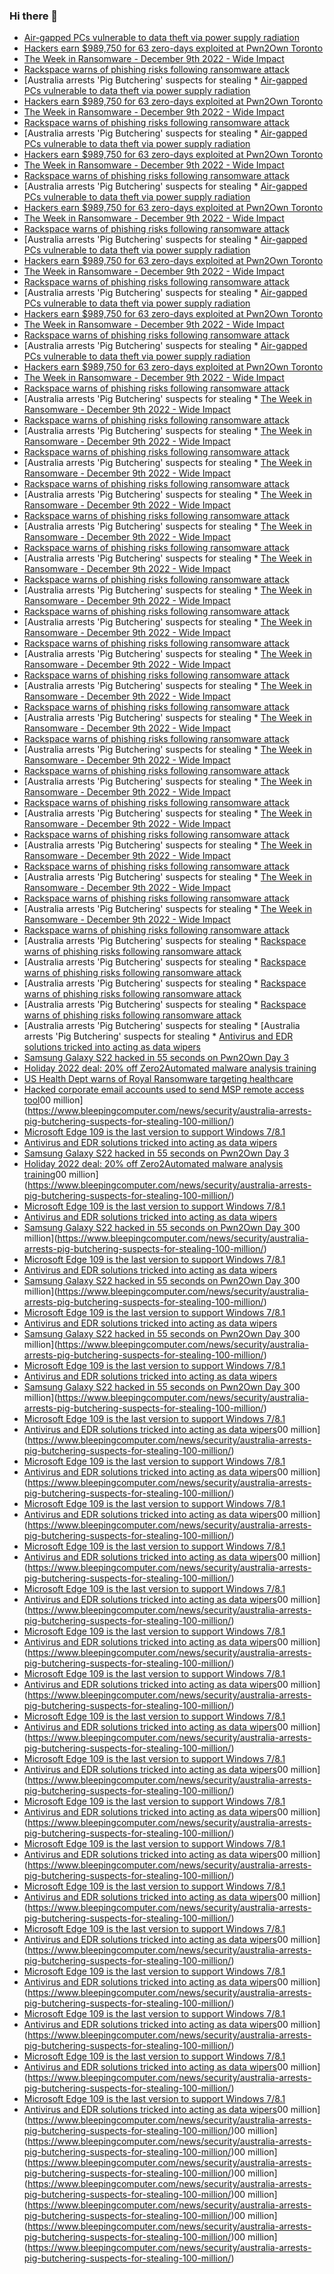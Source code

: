 ### Hi there 👋

<!--START_SECTION:feed-->
* [Air-gapped PCs vulnerable to data theft via power supply radiation](https://www.bleepingcomputer.com/news/security/air-gapped-pcs-vulnerable-to-data-theft-via-power-supply-radiation/)
* [Hackers earn $989,750 for 63 zero-days exploited at Pwn2Own Toronto](https://www.bleepingcomputer.com/news/security/hackers-earn-989-750-for-63-zero-days-exploited-at-pwn2own-toronto/)
* [The Week in Ransomware - December 9th 2022 - Wide Impact](https://www.bleepingcomputer.com/news/security/the-week-in-ransomware-december-9th-2022-wide-impact/)
* [Rackspace warns of phishing risks following ransomware attack](https://www.bleepingcomputer.com/news/security/rackspace-warns-of-phishing-risks-following-ransomware-attack/)
* [Australia arrests 'Pig Butchering' suspects for stealing * [Air-gapped PCs vulnerable to data theft via power supply radiation](https://www.bleepingcomputer.com/news/security/air-gapped-pcs-vulnerable-to-data-theft-via-power-supply-radiation/)
* [Hackers earn $989,750 for 63 zero-days exploited at Pwn2Own Toronto](https://www.bleepingcomputer.com/news/security/hackers-earn-989-750-for-63-zero-days-exploited-at-pwn2own-toronto/)
* [The Week in Ransomware - December 9th 2022 - Wide Impact](https://www.bleepingcomputer.com/news/security/the-week-in-ransomware-december-9th-2022-wide-impact/)
* [Rackspace warns of phishing risks following ransomware attack](https://www.bleepingcomputer.com/news/security/rackspace-warns-of-phishing-risks-following-ransomware-attack/)
* [Australia arrests 'Pig Butchering' suspects for stealing * [Air-gapped PCs vulnerable to data theft via power supply radiation](https://www.bleepingcomputer.com/news/security/air-gapped-pcs-vulnerable-to-data-theft-via-power-supply-radiation/)
* [Hackers earn $989,750 for 63 zero-days exploited at Pwn2Own Toronto](https://www.bleepingcomputer.com/news/security/hackers-earn-989-750-for-63-zero-days-exploited-at-pwn2own-toronto/)
* [The Week in Ransomware - December 9th 2022 - Wide Impact](https://www.bleepingcomputer.com/news/security/the-week-in-ransomware-december-9th-2022-wide-impact/)
* [Rackspace warns of phishing risks following ransomware attack](https://www.bleepingcomputer.com/news/security/rackspace-warns-of-phishing-risks-following-ransomware-attack/)
* [Australia arrests 'Pig Butchering' suspects for stealing * [Air-gapped PCs vulnerable to data theft via power supply radiation](https://www.bleepingcomputer.com/news/security/air-gapped-pcs-vulnerable-to-data-theft-via-power-supply-radiation/)
* [Hackers earn $989,750 for 63 zero-days exploited at Pwn2Own Toronto](https://www.bleepingcomputer.com/news/security/hackers-earn-989-750-for-63-zero-days-exploited-at-pwn2own-toronto/)
* [The Week in Ransomware - December 9th 2022 - Wide Impact](https://www.bleepingcomputer.com/news/security/the-week-in-ransomware-december-9th-2022-wide-impact/)
* [Rackspace warns of phishing risks following ransomware attack](https://www.bleepingcomputer.com/news/security/rackspace-warns-of-phishing-risks-following-ransomware-attack/)
* [Australia arrests 'Pig Butchering' suspects for stealing * [Air-gapped PCs vulnerable to data theft via power supply radiation](https://www.bleepingcomputer.com/news/security/air-gapped-pcs-vulnerable-to-data-theft-via-power-supply-radiation/)
* [Hackers earn $989,750 for 63 zero-days exploited at Pwn2Own Toronto](https://www.bleepingcomputer.com/news/security/hackers-earn-989-750-for-63-zero-days-exploited-at-pwn2own-toronto/)
* [The Week in Ransomware - December 9th 2022 - Wide Impact](https://www.bleepingcomputer.com/news/security/the-week-in-ransomware-december-9th-2022-wide-impact/)
* [Rackspace warns of phishing risks following ransomware attack](https://www.bleepingcomputer.com/news/security/rackspace-warns-of-phishing-risks-following-ransomware-attack/)
* [Australia arrests 'Pig Butchering' suspects for stealing * [Air-gapped PCs vulnerable to data theft via power supply radiation](https://www.bleepingcomputer.com/news/security/air-gapped-pcs-vulnerable-to-data-theft-via-power-supply-radiation/)
* [Hackers earn $989,750 for 63 zero-days exploited at Pwn2Own Toronto](https://www.bleepingcomputer.com/news/security/hackers-earn-989-750-for-63-zero-days-exploited-at-pwn2own-toronto/)
* [The Week in Ransomware - December 9th 2022 - Wide Impact](https://www.bleepingcomputer.com/news/security/the-week-in-ransomware-december-9th-2022-wide-impact/)
* [Rackspace warns of phishing risks following ransomware attack](https://www.bleepingcomputer.com/news/security/rackspace-warns-of-phishing-risks-following-ransomware-attack/)
* [Australia arrests 'Pig Butchering' suspects for stealing * [Air-gapped PCs vulnerable to data theft via power supply radiation](https://www.bleepingcomputer.com/news/security/air-gapped-pcs-vulnerable-to-data-theft-via-power-supply-radiation/)
* [Hackers earn $989,750 for 63 zero-days exploited at Pwn2Own Toronto](https://www.bleepingcomputer.com/news/security/hackers-earn-989-750-for-63-zero-days-exploited-at-pwn2own-toronto/)
* [The Week in Ransomware - December 9th 2022 - Wide Impact](https://www.bleepingcomputer.com/news/security/the-week-in-ransomware-december-9th-2022-wide-impact/)
* [Rackspace warns of phishing risks following ransomware attack](https://www.bleepingcomputer.com/news/security/rackspace-warns-of-phishing-risks-following-ransomware-attack/)
* [Australia arrests 'Pig Butchering' suspects for stealing * [The Week in Ransomware - December 9th 2022 - Wide Impact](https://www.bleepingcomputer.com/news/security/the-week-in-ransomware-december-9th-2022-wide-impact/)
* [Rackspace warns of phishing risks following ransomware attack](https://www.bleepingcomputer.com/news/security/rackspace-warns-of-phishing-risks-following-ransomware-attack/)
* [Australia arrests 'Pig Butchering' suspects for stealing * [The Week in Ransomware - December 9th 2022 - Wide Impact](https://www.bleepingcomputer.com/news/security/the-week-in-ransomware-december-9th-2022-wide-impact/)
* [Rackspace warns of phishing risks following ransomware attack](https://www.bleepingcomputer.com/news/security/rackspace-warns-of-phishing-risks-following-ransomware-attack/)
* [Australia arrests 'Pig Butchering' suspects for stealing * [The Week in Ransomware - December 9th 2022 - Wide Impact](https://www.bleepingcomputer.com/news/security/the-week-in-ransomware-december-9th-2022-wide-impact/)
* [Rackspace warns of phishing risks following ransomware attack](https://www.bleepingcomputer.com/news/security/rackspace-warns-of-phishing-risks-following-ransomware-attack/)
* [Australia arrests 'Pig Butchering' suspects for stealing * [The Week in Ransomware - December 9th 2022 - Wide Impact](https://www.bleepingcomputer.com/news/security/the-week-in-ransomware-december-9th-2022-wide-impact/)
* [Rackspace warns of phishing risks following ransomware attack](https://www.bleepingcomputer.com/news/security/rackspace-warns-of-phishing-risks-following-ransomware-attack/)
* [Australia arrests 'Pig Butchering' suspects for stealing * [The Week in Ransomware - December 9th 2022 - Wide Impact](https://www.bleepingcomputer.com/news/security/the-week-in-ransomware-december-9th-2022-wide-impact/)
* [Rackspace warns of phishing risks following ransomware attack](https://www.bleepingcomputer.com/news/security/rackspace-warns-of-phishing-risks-following-ransomware-attack/)
* [Australia arrests 'Pig Butchering' suspects for stealing * [The Week in Ransomware - December 9th 2022 - Wide Impact](https://www.bleepingcomputer.com/news/security/the-week-in-ransomware-december-9th-2022-wide-impact/)
* [Rackspace warns of phishing risks following ransomware attack](https://www.bleepingcomputer.com/news/security/rackspace-warns-of-phishing-risks-following-ransomware-attack/)
* [Australia arrests 'Pig Butchering' suspects for stealing * [The Week in Ransomware - December 9th 2022 - Wide Impact](https://www.bleepingcomputer.com/news/security/the-week-in-ransomware-december-9th-2022-wide-impact/)
* [Rackspace warns of phishing risks following ransomware attack](https://www.bleepingcomputer.com/news/security/rackspace-warns-of-phishing-risks-following-ransomware-attack/)
* [Australia arrests 'Pig Butchering' suspects for stealing * [The Week in Ransomware - December 9th 2022 - Wide Impact](https://www.bleepingcomputer.com/news/security/the-week-in-ransomware-december-9th-2022-wide-impact/)
* [Rackspace warns of phishing risks following ransomware attack](https://www.bleepingcomputer.com/news/security/rackspace-warns-of-phishing-risks-following-ransomware-attack/)
* [Australia arrests 'Pig Butchering' suspects for stealing * [The Week in Ransomware - December 9th 2022 - Wide Impact](https://www.bleepingcomputer.com/news/security/the-week-in-ransomware-december-9th-2022-wide-impact/)
* [Rackspace warns of phishing risks following ransomware attack](https://www.bleepingcomputer.com/news/security/rackspace-warns-of-phishing-risks-following-ransomware-attack/)
* [Australia arrests 'Pig Butchering' suspects for stealing * [The Week in Ransomware - December 9th 2022 - Wide Impact](https://www.bleepingcomputer.com/news/security/the-week-in-ransomware-december-9th-2022-wide-impact/)
* [Rackspace warns of phishing risks following ransomware attack](https://www.bleepingcomputer.com/news/security/rackspace-warns-of-phishing-risks-following-ransomware-attack/)
* [Australia arrests 'Pig Butchering' suspects for stealing * [The Week in Ransomware - December 9th 2022 - Wide Impact](https://www.bleepingcomputer.com/news/security/the-week-in-ransomware-december-9th-2022-wide-impact/)
* [Rackspace warns of phishing risks following ransomware attack](https://www.bleepingcomputer.com/news/security/rackspace-warns-of-phishing-risks-following-ransomware-attack/)
* [Australia arrests 'Pig Butchering' suspects for stealing * [The Week in Ransomware - December 9th 2022 - Wide Impact](https://www.bleepingcomputer.com/news/security/the-week-in-ransomware-december-9th-2022-wide-impact/)
* [Rackspace warns of phishing risks following ransomware attack](https://www.bleepingcomputer.com/news/security/rackspace-warns-of-phishing-risks-following-ransomware-attack/)
* [Australia arrests 'Pig Butchering' suspects for stealing * [The Week in Ransomware - December 9th 2022 - Wide Impact](https://www.bleepingcomputer.com/news/security/the-week-in-ransomware-december-9th-2022-wide-impact/)
* [Rackspace warns of phishing risks following ransomware attack](https://www.bleepingcomputer.com/news/security/rackspace-warns-of-phishing-risks-following-ransomware-attack/)
* [Australia arrests 'Pig Butchering' suspects for stealing * [The Week in Ransomware - December 9th 2022 - Wide Impact](https://www.bleepingcomputer.com/news/security/the-week-in-ransomware-december-9th-2022-wide-impact/)
* [Rackspace warns of phishing risks following ransomware attack](https://www.bleepingcomputer.com/news/security/rackspace-warns-of-phishing-risks-following-ransomware-attack/)
* [Australia arrests 'Pig Butchering' suspects for stealing * [The Week in Ransomware - December 9th 2022 - Wide Impact](https://www.bleepingcomputer.com/news/security/the-week-in-ransomware-december-9th-2022-wide-impact/)
* [Rackspace warns of phishing risks following ransomware attack](https://www.bleepingcomputer.com/news/security/rackspace-warns-of-phishing-risks-following-ransomware-attack/)
* [Australia arrests 'Pig Butchering' suspects for stealing * [The Week in Ransomware - December 9th 2022 - Wide Impact](https://www.bleepingcomputer.com/news/security/the-week-in-ransomware-december-9th-2022-wide-impact/)
* [Rackspace warns of phishing risks following ransomware attack](https://www.bleepingcomputer.com/news/security/rackspace-warns-of-phishing-risks-following-ransomware-attack/)
* [Australia arrests 'Pig Butchering' suspects for stealing * [The Week in Ransomware - December 9th 2022 - Wide Impact](https://www.bleepingcomputer.com/news/security/the-week-in-ransomware-december-9th-2022-wide-impact/)
* [Rackspace warns of phishing risks following ransomware attack](https://www.bleepingcomputer.com/news/security/rackspace-warns-of-phishing-risks-following-ransomware-attack/)
* [Australia arrests 'Pig Butchering' suspects for stealing * [Rackspace warns of phishing risks following ransomware attack](https://www.bleepingcomputer.com/news/security/rackspace-warns-of-phishing-risks-following-ransomware-attack/)
* [Australia arrests 'Pig Butchering' suspects for stealing * [Rackspace warns of phishing risks following ransomware attack](https://www.bleepingcomputer.com/news/security/rackspace-warns-of-phishing-risks-following-ransomware-attack/)
* [Australia arrests 'Pig Butchering' suspects for stealing * [Rackspace warns of phishing risks following ransomware attack](https://www.bleepingcomputer.com/news/security/rackspace-warns-of-phishing-risks-following-ransomware-attack/)
* [Australia arrests 'Pig Butchering' suspects for stealing * [Rackspace warns of phishing risks following ransomware attack](https://www.bleepingcomputer.com/news/security/rackspace-warns-of-phishing-risks-following-ransomware-attack/)
* [Australia arrests 'Pig Butchering' suspects for stealing * [Australia arrests 'Pig Butchering' suspects for stealing * [Antivirus and EDR solutions tricked into acting as data wipers](https://www.bleepingcomputer.com/news/security/antivirus-and-edr-solutions-tricked-into-acting-as-data-wipers/)
* [Samsung Galaxy S22 hacked in 55 seconds on Pwn2Own Day 3](https://www.bleepingcomputer.com/news/security/samsung-galaxy-s22-hacked-in-55-seconds-on-pwn2own-day-3/)
* [Holiday 2022 deal: 20% off Zero2Automated malware analysis training](https://www.bleepingcomputer.com/news/security/holiday-2022-deal-20-percent-off-zero2automated-malware-analysis-training/)
* [US Health Dept warns of Royal Ransomware targeting healthcare](https://www.bleepingcomputer.com/news/security/us-health-dept-warns-of-royal-ransomware-targeting-healthcare/)
* [Hacked corporate email accounts used to send MSP remote access tool](https://www.bleepingcomputer.com/news/security/hacked-corporate-email-accounts-used-to-send-msp-remote-access-tool/)00 million](https://www.bleepingcomputer.com/news/security/australia-arrests-pig-butchering-suspects-for-stealing-100-million/)
* [Microsoft Edge 109 is the last version to support Windows 7/8.1](https://www.bleepingcomputer.com/news/microsoft/microsoft-edge-109-is-the-last-version-to-support-windows-7-81/)
* [Antivirus and EDR solutions tricked into acting as data wipers](https://www.bleepingcomputer.com/news/security/antivirus-and-edr-solutions-tricked-into-acting-as-data-wipers/)
* [Samsung Galaxy S22 hacked in 55 seconds on Pwn2Own Day 3](https://www.bleepingcomputer.com/news/security/samsung-galaxy-s22-hacked-in-55-seconds-on-pwn2own-day-3/)
* [Holiday 2022 deal: 20% off Zero2Automated malware analysis training](https://www.bleepingcomputer.com/news/security/holiday-2022-deal-20-percent-off-zero2automated-malware-analysis-training/)00 million](https://www.bleepingcomputer.com/news/security/australia-arrests-pig-butchering-suspects-for-stealing-100-million/)
* [Microsoft Edge 109 is the last version to support Windows 7/8.1](https://www.bleepingcomputer.com/news/microsoft/microsoft-edge-109-is-the-last-version-to-support-windows-7-81/)
* [Antivirus and EDR solutions tricked into acting as data wipers](https://www.bleepingcomputer.com/news/security/antivirus-and-edr-solutions-tricked-into-acting-as-data-wipers/)
* [Samsung Galaxy S22 hacked in 55 seconds on Pwn2Own Day 3](https://www.bleepingcomputer.com/news/security/samsung-galaxy-s22-hacked-in-55-seconds-on-pwn2own-day-3/)00 million](https://www.bleepingcomputer.com/news/security/australia-arrests-pig-butchering-suspects-for-stealing-100-million/)
* [Microsoft Edge 109 is the last version to support Windows 7/8.1](https://www.bleepingcomputer.com/news/microsoft/microsoft-edge-109-is-the-last-version-to-support-windows-7-81/)
* [Antivirus and EDR solutions tricked into acting as data wipers](https://www.bleepingcomputer.com/news/security/antivirus-and-edr-solutions-tricked-into-acting-as-data-wipers/)
* [Samsung Galaxy S22 hacked in 55 seconds on Pwn2Own Day 3](https://www.bleepingcomputer.com/news/security/samsung-galaxy-s22-hacked-in-55-seconds-on-pwn2own-day-3/)00 million](https://www.bleepingcomputer.com/news/security/australia-arrests-pig-butchering-suspects-for-stealing-100-million/)
* [Microsoft Edge 109 is the last version to support Windows 7/8.1](https://www.bleepingcomputer.com/news/microsoft/microsoft-edge-109-is-the-last-version-to-support-windows-7-81/)
* [Antivirus and EDR solutions tricked into acting as data wipers](https://www.bleepingcomputer.com/news/security/antivirus-and-edr-solutions-tricked-into-acting-as-data-wipers/)
* [Samsung Galaxy S22 hacked in 55 seconds on Pwn2Own Day 3](https://www.bleepingcomputer.com/news/security/samsung-galaxy-s22-hacked-in-55-seconds-on-pwn2own-day-3/)00 million](https://www.bleepingcomputer.com/news/security/australia-arrests-pig-butchering-suspects-for-stealing-100-million/)
* [Microsoft Edge 109 is the last version to support Windows 7/8.1](https://www.bleepingcomputer.com/news/microsoft/microsoft-edge-109-is-the-last-version-to-support-windows-7-81/)
* [Antivirus and EDR solutions tricked into acting as data wipers](https://www.bleepingcomputer.com/news/security/antivirus-and-edr-solutions-tricked-into-acting-as-data-wipers/)
* [Samsung Galaxy S22 hacked in 55 seconds on Pwn2Own Day 3](https://www.bleepingcomputer.com/news/security/samsung-galaxy-s22-hacked-in-55-seconds-on-pwn2own-day-3/)00 million](https://www.bleepingcomputer.com/news/security/australia-arrests-pig-butchering-suspects-for-stealing-100-million/)
* [Microsoft Edge 109 is the last version to support Windows 7/8.1](https://www.bleepingcomputer.com/news/microsoft/microsoft-edge-109-is-the-last-version-to-support-windows-7-81/)
* [Antivirus and EDR solutions tricked into acting as data wipers](https://www.bleepingcomputer.com/news/security/antivirus-and-edr-solutions-tricked-into-acting-as-data-wipers/)00 million](https://www.bleepingcomputer.com/news/security/australia-arrests-pig-butchering-suspects-for-stealing-100-million/)
* [Microsoft Edge 109 is the last version to support Windows 7/8.1](https://www.bleepingcomputer.com/news/microsoft/microsoft-edge-109-is-the-last-version-to-support-windows-7-81/)
* [Antivirus and EDR solutions tricked into acting as data wipers](https://www.bleepingcomputer.com/news/security/antivirus-and-edr-solutions-tricked-into-acting-as-data-wipers/)00 million](https://www.bleepingcomputer.com/news/security/australia-arrests-pig-butchering-suspects-for-stealing-100-million/)
* [Microsoft Edge 109 is the last version to support Windows 7/8.1](https://www.bleepingcomputer.com/news/microsoft/microsoft-edge-109-is-the-last-version-to-support-windows-7-81/)
* [Antivirus and EDR solutions tricked into acting as data wipers](https://www.bleepingcomputer.com/news/security/antivirus-and-edr-solutions-tricked-into-acting-as-data-wipers/)00 million](https://www.bleepingcomputer.com/news/security/australia-arrests-pig-butchering-suspects-for-stealing-100-million/)
* [Microsoft Edge 109 is the last version to support Windows 7/8.1](https://www.bleepingcomputer.com/news/microsoft/microsoft-edge-109-is-the-last-version-to-support-windows-7-81/)
* [Antivirus and EDR solutions tricked into acting as data wipers](https://www.bleepingcomputer.com/news/security/antivirus-and-edr-solutions-tricked-into-acting-as-data-wipers/)00 million](https://www.bleepingcomputer.com/news/security/australia-arrests-pig-butchering-suspects-for-stealing-100-million/)
* [Microsoft Edge 109 is the last version to support Windows 7/8.1](https://www.bleepingcomputer.com/news/microsoft/microsoft-edge-109-is-the-last-version-to-support-windows-7-81/)
* [Antivirus and EDR solutions tricked into acting as data wipers](https://www.bleepingcomputer.com/news/security/antivirus-and-edr-solutions-tricked-into-acting-as-data-wipers/)00 million](https://www.bleepingcomputer.com/news/security/australia-arrests-pig-butchering-suspects-for-stealing-100-million/)
* [Microsoft Edge 109 is the last version to support Windows 7/8.1](https://www.bleepingcomputer.com/news/microsoft/microsoft-edge-109-is-the-last-version-to-support-windows-7-81/)
* [Antivirus and EDR solutions tricked into acting as data wipers](https://www.bleepingcomputer.com/news/security/antivirus-and-edr-solutions-tricked-into-acting-as-data-wipers/)00 million](https://www.bleepingcomputer.com/news/security/australia-arrests-pig-butchering-suspects-for-stealing-100-million/)
* [Microsoft Edge 109 is the last version to support Windows 7/8.1](https://www.bleepingcomputer.com/news/microsoft/microsoft-edge-109-is-the-last-version-to-support-windows-7-81/)
* [Antivirus and EDR solutions tricked into acting as data wipers](https://www.bleepingcomputer.com/news/security/antivirus-and-edr-solutions-tricked-into-acting-as-data-wipers/)00 million](https://www.bleepingcomputer.com/news/security/australia-arrests-pig-butchering-suspects-for-stealing-100-million/)
* [Microsoft Edge 109 is the last version to support Windows 7/8.1](https://www.bleepingcomputer.com/news/microsoft/microsoft-edge-109-is-the-last-version-to-support-windows-7-81/)
* [Antivirus and EDR solutions tricked into acting as data wipers](https://www.bleepingcomputer.com/news/security/antivirus-and-edr-solutions-tricked-into-acting-as-data-wipers/)00 million](https://www.bleepingcomputer.com/news/security/australia-arrests-pig-butchering-suspects-for-stealing-100-million/)
* [Microsoft Edge 109 is the last version to support Windows 7/8.1](https://www.bleepingcomputer.com/news/microsoft/microsoft-edge-109-is-the-last-version-to-support-windows-7-81/)
* [Antivirus and EDR solutions tricked into acting as data wipers](https://www.bleepingcomputer.com/news/security/antivirus-and-edr-solutions-tricked-into-acting-as-data-wipers/)00 million](https://www.bleepingcomputer.com/news/security/australia-arrests-pig-butchering-suspects-for-stealing-100-million/)
* [Microsoft Edge 109 is the last version to support Windows 7/8.1](https://www.bleepingcomputer.com/news/microsoft/microsoft-edge-109-is-the-last-version-to-support-windows-7-81/)
* [Antivirus and EDR solutions tricked into acting as data wipers](https://www.bleepingcomputer.com/news/security/antivirus-and-edr-solutions-tricked-into-acting-as-data-wipers/)00 million](https://www.bleepingcomputer.com/news/security/australia-arrests-pig-butchering-suspects-for-stealing-100-million/)
* [Microsoft Edge 109 is the last version to support Windows 7/8.1](https://www.bleepingcomputer.com/news/microsoft/microsoft-edge-109-is-the-last-version-to-support-windows-7-81/)
* [Antivirus and EDR solutions tricked into acting as data wipers](https://www.bleepingcomputer.com/news/security/antivirus-and-edr-solutions-tricked-into-acting-as-data-wipers/)00 million](https://www.bleepingcomputer.com/news/security/australia-arrests-pig-butchering-suspects-for-stealing-100-million/)
* [Microsoft Edge 109 is the last version to support Windows 7/8.1](https://www.bleepingcomputer.com/news/microsoft/microsoft-edge-109-is-the-last-version-to-support-windows-7-81/)
* [Antivirus and EDR solutions tricked into acting as data wipers](https://www.bleepingcomputer.com/news/security/antivirus-and-edr-solutions-tricked-into-acting-as-data-wipers/)00 million](https://www.bleepingcomputer.com/news/security/australia-arrests-pig-butchering-suspects-for-stealing-100-million/)
* [Microsoft Edge 109 is the last version to support Windows 7/8.1](https://www.bleepingcomputer.com/news/microsoft/microsoft-edge-109-is-the-last-version-to-support-windows-7-81/)
* [Antivirus and EDR solutions tricked into acting as data wipers](https://www.bleepingcomputer.com/news/security/antivirus-and-edr-solutions-tricked-into-acting-as-data-wipers/)00 million](https://www.bleepingcomputer.com/news/security/australia-arrests-pig-butchering-suspects-for-stealing-100-million/)
* [Microsoft Edge 109 is the last version to support Windows 7/8.1](https://www.bleepingcomputer.com/news/microsoft/microsoft-edge-109-is-the-last-version-to-support-windows-7-81/)
* [Antivirus and EDR solutions tricked into acting as data wipers](https://www.bleepingcomputer.com/news/security/antivirus-and-edr-solutions-tricked-into-acting-as-data-wipers/)00 million](https://www.bleepingcomputer.com/news/security/australia-arrests-pig-butchering-suspects-for-stealing-100-million/)
* [Microsoft Edge 109 is the last version to support Windows 7/8.1](https://www.bleepingcomputer.com/news/microsoft/microsoft-edge-109-is-the-last-version-to-support-windows-7-81/)
* [Antivirus and EDR solutions tricked into acting as data wipers](https://www.bleepingcomputer.com/news/security/antivirus-and-edr-solutions-tricked-into-acting-as-data-wipers/)00 million](https://www.bleepingcomputer.com/news/security/australia-arrests-pig-butchering-suspects-for-stealing-100-million/)
* [Microsoft Edge 109 is the last version to support Windows 7/8.1](https://www.bleepingcomputer.com/news/microsoft/microsoft-edge-109-is-the-last-version-to-support-windows-7-81/)
* [Antivirus and EDR solutions tricked into acting as data wipers](https://www.bleepingcomputer.com/news/security/antivirus-and-edr-solutions-tricked-into-acting-as-data-wipers/)00 million](https://www.bleepingcomputer.com/news/security/australia-arrests-pig-butchering-suspects-for-stealing-100-million/)
* [Microsoft Edge 109 is the last version to support Windows 7/8.1](https://www.bleepingcomputer.com/news/microsoft/microsoft-edge-109-is-the-last-version-to-support-windows-7-81/)
* [Antivirus and EDR solutions tricked into acting as data wipers](https://www.bleepingcomputer.com/news/security/antivirus-and-edr-solutions-tricked-into-acting-as-data-wipers/)00 million](https://www.bleepingcomputer.com/news/security/australia-arrests-pig-butchering-suspects-for-stealing-100-million/)00 million](https://www.bleepingcomputer.com/news/security/australia-arrests-pig-butchering-suspects-for-stealing-100-million/)00 million](https://www.bleepingcomputer.com/news/security/australia-arrests-pig-butchering-suspects-for-stealing-100-million/)00 million](https://www.bleepingcomputer.com/news/security/australia-arrests-pig-butchering-suspects-for-stealing-100-million/)00 million](https://www.bleepingcomputer.com/news/security/australia-arrests-pig-butchering-suspects-for-stealing-100-million/)00 million](https://www.bleepingcomputer.com/news/security/australia-arrests-pig-butchering-suspects-for-stealing-100-million/)00 million](https://www.bleepingcomputer.com/news/security/australia-arrests-pig-butchering-suspects-for-stealing-100-million/)
<!--END_SECTION:feed-->

<!--
**frankenk/frankenk** is a ✨ _special_ ✨ repository because its `README.md` (this file) appears on your GitHub profile.

Here are some ideas to get you started:

- 🔭 I’m currently working on ...
- 🌱 I’m currently learning ...
- 👯 I’m looking to collaborate on ...
- 🤔 I’m looking for help with ...
- 💬 Ask me about ...
- 📫 How to reach me: ...
- 😄 Pronouns: ...
- ⚡ Fun fact: ...
-->



